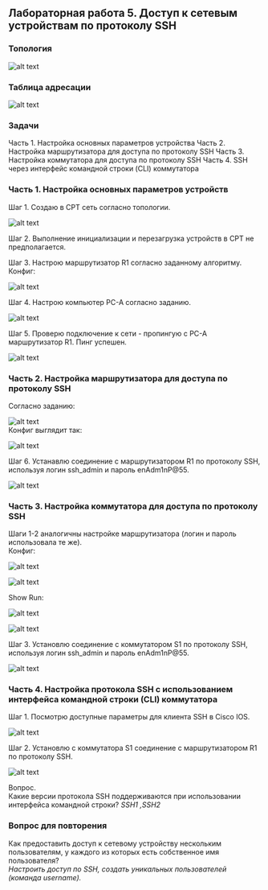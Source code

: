 ## Лабораторная работа 5. Доступ к сетевым устройствам по протоколу SSH

### Топология
![alt text](https://github.com/elborisova3009/otus-networks/blob/master/labs/lab5/%D0%A1%D0%BA%D1%80%D0%B8%D0%BD%D1%88%D0%BE%D1%82%2011-10-2022%20121306.jpg)

### 	Таблица адресации
![alt text](https://github.com/elborisova3009/otus-networks/blob/master/labs/lab5/%D0%A1%D0%BA%D1%80%D0%B8%D0%BD%D1%88%D0%BE%D1%82%2011-10-2022%20120646-1.jpg)

### 	Задачи
Часть 1. Настройка основных параметров устройства
Часть 2. Настройка маршрутизатора для доступа по протоколу SSH
Часть 3. Настройка коммутатора для доступа по протоколу SSH
Часть 4. SSH через интерфейс командной строки (CLI) коммутатора

### 	Часть 1. Настройка основных параметров устройств

Шаг 1. Создаю в CPT сеть согласно топологии.

![alt text](https://github.com/elborisova3009/otus-networks/blob/master/labs/lab5/%D0%A1%D0%BA%D1%80%D0%B8%D0%BD%D1%88%D0%BE%D1%82%2011-10-2022%20130805-1.jpg) 

Шаг 2. Выполнение инициализации и перезагрузка устройств в CPT не предполагается.

Шаг 3. Настрою маршрутизатор R1 согласно заданному алгоритму.  
Конфиг:

![alt text](https://github.com/elborisova3009/otus-networks/blob/master/labs/lab5/%D0%A1%D0%BA%D1%80%D0%B8%D0%BD%D1%88%D0%BE%D1%82%2011-10-2022%2016282-1.jpg)

Шаг 4. Настрою компьютер PC-A согласно заданию.

![alt text](https://github.com/elborisova3009/otus-networks/blob/master/labs/lab5/%D0%A1%D0%BA%D1%80%D0%B8%D0%BD%D1%88%D0%BE%D1%82%2011-10-2022%20131018.jpg)  

Шаг 5. Проверю подключение к сети - пропингую с PC-A маршрутизатор R1. Пинг успешен.    

![alt text](https://github.com/elborisova3009/otus-networks/blob/master/labs/lab5/%D0%A1%D0%BA%D1%80%D0%B8%D0%BD%D1%88%D0%BE%D1%82%2011-10-2022%20131147.jpg)  

### Часть 2. Настройка маршрутизатора для доступа по протоколу SSH  

Согласно заданию:

![alt text](https://github.com/elborisova3009/otus-networks/blob/master/labs/lab5/%D0%A1%D0%BA%D1%80%D0%B8%D0%BD%D1%88%D0%BE%D1%82%2011-10-2022%20170218-1.jpg)  
Конфиг выглядит так: 

![alt text](https://github.com/elborisova3009/otus-networks/blob/master/labs/lab5/%D0%A1%D0%BA%D1%80%D0%B8%D0%BD%D1%88%D0%BE%D1%82%2011-10-2022%20165839.jpg) 

Шаг 6. Устанавлю соединение с маршрутизатором R1 по протоколу SSH, используя логин ssh_admin и пароль enAdm1nP@55.  

![alt text](https://github.com/elborisova3009/otus-networks/blob/master/labs/lab5/%D0%A1%D0%BA%D1%80%D0%B8%D0%BD%D1%88%D0%BE%D1%82%2011-10-2022%20170735.jpg)

### Часть 3. Настройка коммутатора для доступа по протоколу SSH

Шаги 1-2 аналогичны настройке маршрутизатора (логин и пароль использовала те же).  
Конфиг:  

![alt text](https://github.com/elborisova3009/otus-networks/blob/master/labs/lab5/%D0%A1%D0%BA%D1%80%D0%B8%D0%BD%D1%88%D0%BE%D1%82%2011-10-2022%20172338.jpg)  

![alt text](https://github.com/elborisova3009/otus-networks/blob/master/labs/lab5/%D0%A1%D0%BA%D1%80%D0%B8%D0%BD%D1%88%D0%BE%D1%82%2011-10-2022%20172710.jpg)  

Show Run:

![alt text](https://github.com/elborisova3009/otus-networks/blob/master/labs/lab5/%D0%A1%D0%BA%D1%80%D0%B8%D0%BD%D1%88%D0%BE%D1%82%2011-10-2022%20175837.jpg)

![alt text](https://github.com/elborisova3009/otus-networks/blob/master/labs/lab5/%D0%A1%D0%BA%D1%80%D0%B8%D0%BD%D1%88%D0%BE%D1%82%2011-10-2022%20175848.jpg)


Шаг 3. Установлю соединение с коммутатором S1 по протоколу SSH, используя логин ssh_admin и пароль enAdm1nP@55.  

![alt text](https://github.com/elborisova3009/otus-networks/blob/master/labs/lab5/%D0%A1%D0%BA%D1%80%D0%B8%D0%BD%D1%88%D0%BE%D1%82%2011-10-2022%20172910.jpg)


### Часть 4. Настройка протокола SSH с использованием интерфейса командной строки (CLI) коммутатора

Шаг 1. Посмотрю доступные параметры для клиента SSH в Cisco IOS.

![alt text](https://github.com/elborisova3009/otus-networks/blob/master/labs/lab5/%D0%A1%D0%BA%D1%80%D0%B8%D0%BD%D1%88%D0%BE%D1%82%2011-10-2022%20173913.jpg)  


Шаг 2. Установлю с коммутатора S1 соединение с маршрутизатором R1 по протоколу SSH.

![alt text](https://github.com/elborisova3009/otus-networks/blob/master/labs/lab5/%D0%A1%D0%BA%D1%80%D0%B8%D0%BD%D1%88%D0%BE%D1%82%2011-10-2022%20175734.jpg)

Вопрос.  
Какие версии протокола SSH поддерживаются при использовании интерфейса командной строки?  *SSH1 ,SSH2*  

### Вопрос для повторения

Как предоставить доступ к сетевому устройству нескольким пользователям, у каждого из которых есть собственное имя пользователя?  
*Настроить доступ по SSH, создать уникальных пользователей (команда username).*
